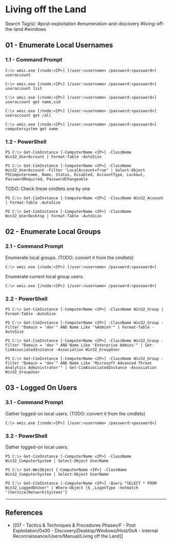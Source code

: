 # Living off the Land

Search Tag(s): #post-exploitation #enumeration-and-discovery #living-off-the-land #windows

## 01 - Enumerate Local Usernames

### 1.1 - Command Prompt

```
C:\> wmic.exe [/node:<IP>] [/user:<username> /password:<password>] useraccount

C:\> wmic.exe [/node:<IP>] [/user:<username> /password:<password>] useraccount list

C:\> wmic.exe [/node:<IP>] [/user:<username> /password:<password>] useraccount get name,sid

C:\> wmic.exe [/node:<IP>] [/user:<username> /password:<password>] useraccount get /all

C:\> wmic.exe [/node:<IP>] [/user:<username> /password:<password>] computersystem get name
```

### 1.2 - PowerShell

```
PS C:\> Get-CimInstance [-ComputerName <IP>] -ClassName Win32_UserAccount | Format-Table -AutoSize

PS C:\> Get-CimInstance [-ComputerName <IP>] -ClassName Win32_UserAccount -Filter "LocalAccount=True" | Select-Object PSComputername, Name, Status, Disabled, AccountType, Lockout, PasswordRequired, PasswordChangeable
```

TODO: Check these cmdlets one by one

```
PS C:\> Get-CimInstance [-ComputerName <IP>] -ClassName Win32_Account | Format-Table -AutoSize
```

```
PS C:\> Get-CimInstance [-ComputerName <IP>] -ClassName Win32_UserDesktop | Format-Table -AutoSize
```

## 02 - Enumerate Local Groups

### 2.1 - Command Prompt

Enumerate local groups. (TODO: convert it from the cmdlets)

```
C:\> wmic.exe [/node:<IP>] [/user:<username> /password:<password>]
```

Enumerate current local group users.

```
C:\> wmic.exe [/node:<IP>] [/user:<username> /password:<password>]
```

### 2.2 - PowerShell

```
PS C:\> Get-CimInstance [-ComputerName <IP>] -ClassName Win32_Group | Format-Table -AutoSize

PS C:\> Get-CimInstance [-ComputerName <IP>] -ClassName Win32_Group -Filter "Domain = 'dev'" AND Name Like '%Admin%'" | Format-Table -AutoSize

PS C:\> Get-CimInstance [-ComputerName <IP>] -ClassName Win32_Group -Filter "Domain = 'dev'" AND Name Like 'Enterprise Admins'" | Get-CimAssociatedInstance -Association Win32_GroupUser

PS C:\> Get-CimInstance [-ComputerName <IP>] -ClassName Win32_Group -Filter "Domain = 'dev'" AND Name Like 'Microsoft Advanced Threat Analytics Administrator'" | Get-CimAssociatedInstance -Association Win32_GroupUser
```

## 03 - Logged On Users

### 3.1 - Command Prompt

Gather logged-on local users. (TODO: convert it from the cmdlets)

```
C:\> wmic.exe [/node:<IP>] [/user:<username> /password:<password>]
```

### 3.2 - PowerShell

Gather logged-on local users.

```
PS C:\> Get-CimInstance [-ComputerName <IP>] -ClassName Win32_ComputerSystem | Select-Object UserName

PS C:\> Get-WmiObject [-ComputerName <IP>] -ClassName Win32_ComputerSystem | Select-Object UserName

PS C:\> Get-CimInstance [-ComputerName <IP>] -Query "SELECT * FROM Win32_LoggedOnUser" | Where-Object {$_.LogonType -notmatch '(Service|Network|System)'}
```

---
## References

- [[07 - Tactics & Techniques & Procedures Phases/F - Post Exploitation/0x00 - Discovery/Desktop/Windows/Host/0xA - Internal Reconnaissance/Users/Manual/Living off the Land]]
